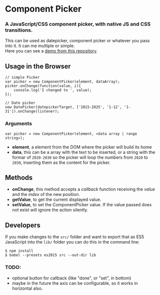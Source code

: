 
# Component Picker

### A JavaScript/CSS component picker, with native JS and CSS transitions.



This can be used as datepicker, component picker or whatever you pass into it. It can me multiple or simple.  
Here you can see a [demo from this repository](https://rawgit.com/SergioCrisostomo/ComponentPicker/master/demo.html).

## Usage in the Browser

	// simple Picker
	var picker = new ComponentPicker(element, dataArray);
	picker.onChange(function(value, i){
		console.log('I changed to ', value);
	});
	
	// Date picker
	new DatePicker(datepickerTarget, ['2015-2025', '1-12', '1-31']).onChange(listener);

### Arguments

    var picker = new ComponentPicker(element, <data array | range string>);

 - **element**, a element from the DOM where the picker will build its home
 - **data**, this can be a array with the text to be inserted, or a string with the formar of `2020-2030` so the picker will loop the numbers from `2020` to `2030`, inserting them as the content for the picker.


## Methods

 - **onChange**, this method accepts a _callback_ function receiving the _value_ and the _index_ of the new position.
 - **getValue**, to get the current displayed value.
 - **setValue**, to set the ComponentPicker value. If the value passed does not exist will ignore the action silently.

## Developers

If you make changes to the `src/` folder and want to export that as ES5 JavaScript
into the `lib/` folder you can do this in the command line:

    $ npm install
    $ babel --presets es2015 src --out-dir lib

### TODO:

 - optional button for callback (like "done", or "set", in bottom)
 - maybe in the future the axis can be configurable, so it works in horizontal also.
